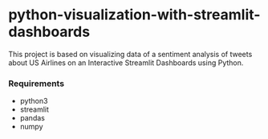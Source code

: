# python-visualization-with-streamlit-dashboards  

This project is based on visualizing data of a sentiment analysis of tweets about US Airlines on an Interactive Streamlit Dashboards using Python.

### Requirements  
- python3
- streamlit
- pandas
- numpy
